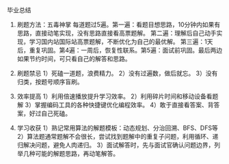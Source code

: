 
毕业总结

1. 刷题方法：五毒神掌
每道题过5遍。第一遍：看题目想思路，10分钟内如果有思路，直接动笔实现，没有思路直接看高票题解。
第二遍：理解后自己动手实现，学习国内站国际站高票题解，不断优化为自己的最优解。
第三遍：1天后，重复巩固。第4遍：一周后，恢复性联系。第5遍：面试前巩固。最后两边如果节约时间，可只看自己的解答和思路。

2. 刷题禁忌
1）死磕一道题，浪费精力。 
2）没有过遍数，做后就忘。
3）没有归类，按题号顺序盲刷。

3. 效率提高
1）利用倍速播放提升学习效率。
2）利用碎片时间和移动设备看题解
3）掌握编码工具的各种快捷键优化编程效率。
4）敢于直接看答案、背答案，好过自己死磕。

4. 学习收获
1）熟记常用算法的解题模板：动态规划、分治回溯、BFS、DFS等
2）算法题通常题解不会很长，尝试找到题解中的重复子问题，利用循环、递归解决问题，避免人肉递归。
3）面试解答时，先与面试官确认问题边界，列举几种可能的解题思路，再动笔解答。

